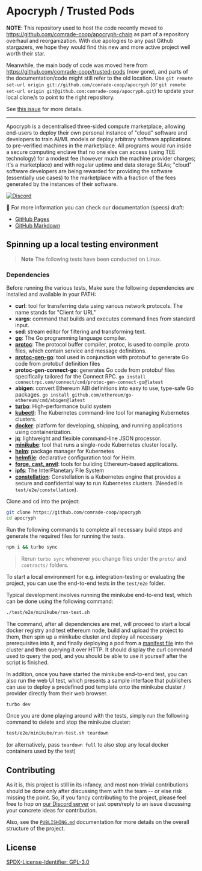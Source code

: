 # Apocryph / Trusted Pods

**NOTE**: This repository used to host the code recently moved to https://github.com/comrade-coop/apocryph-chain as part of a repository overhaul and reorganization. With due apologies to any past Github stargazers, we hope they would find this new and more active project well worth their star.

Meanwhile, the main body of code was moved here from https://github.com/comrade-coop/trusted-pods (now gone), and parts of the documentation/code might still refer to the old location. Use `git remote set-url origin git://github.com/comrade-coop/apocryph` (or `git remote set-url origin git@github.com:comrade-coop/apocryph.git`) to update your local clone/s to point to the right repository.

See [this issue](https://github.com/comrade-coop/apocryph/issues/14) for more details.

---

Apocryph is a decentralised three-sided compute marketplace, allowing end-users to deploy their own personal instance of "cloud" software and developers to train AI/ML models or deploy arbitrary software applications to pre-verified machines in the marketplace. All programs would run inside a secure computing enclave that no one else can access (using TEE technology) for a modest fee (however much the machine provider charges; it's a marketplace) and with regular uptime and data storage SLAs; "cloud" software developers are being rewarded for providing the software (essentially use cases) to the marketplace with a fraction of the fees generated by the instances of their software.

[![Discord](https://img.shields.io/badge/DISCORD-COMMUNITY-informational?style=for-the-badge&logo=discord)](https://discord.gg/C4e37Xhvt4)

:notebook: For more information you can check our documentation (specs) draft:
- [GitHub Pages](https://comrade-coop.github.io/apocryph)
- [GitHub Markdown](spec/SUMMARY.md)

## Spinning up a local testing environment
> __Note__
The following tests have been conducted on Linux.

### Dependencies

Before running the various tests, Make sure the following dependencies are installed and available in your PATH:

- **curl**: tool for transferring data using various network protocols. The name stands for "Client for URL"
- **xargs**: command that builds and executes command lines from standard input.
- **sed**: stream editor for filtering and transforming text.
- **[go](https://go.dev/doc/install)**: The Go programming language compiler.
- **[protoc](https://grpc.io/docs/protoc-installation/)**: The protocol buffer compiler, protoc, is used to compile .proto files, which contain service and message definitions.
- **[protoc-gen-go](https://grpc.io/docs/languages/go/quickstart/)**: tool used in conjunction with protobuf to generate Go code from protobuf definition files
- **protoc-gen-connect-go**: generates Go code from protobuf files specifically tailored for the Connect RPC. `go install connectrpc.com/connect/cmd/protoc-gen-connect-go@latest`
- **abigen**: convert Ethereum ABI definitions into easy to use, type-safe Go packages. `go install github.com/ethereum/go-ethereum/cmd/abigen@latest`
- **[turbo](https://turbo.build/repo/docs/installing)**: High-performance build system
- **[kubectl](https://kubernetes.io/docs/tasks/tools/install-kubectl-linux/)**: The Kubernetes command-line tool for managing Kubernetes clusters.
- **[docker](https://docs.docker.com/engine/install/)**: platform for developing, shipping, and running applications using containerization.
- **[jq](https://jqlang.github.io/jq/)**: lightweight and flexible command-line JSON processor.
- **[minikube](https://minikube.sigs.k8s.io/docs/start/)**: tool that runs a single-node Kubernetes cluster locally.
- **[helm](https://helm.sh/)**: package manager for Kubernetes 
- **[helmfile](https://github.com/helmfile/helmfile)**: declarative configuration tool for Helm.
- **[forge, cast, anvil](https://github.com/foundry-rs/foundry)**: tools for building Ethereum-based applications.
- **[ipfs](https://docs.ipfs.tech/install/command-line/#install-official-binary-distributions)**: The InterPlanetary File System
- **[constellation](https://docs.edgeless.systems/constellation/getting-started/first-steps-local)**: Constellation is a Kubernetes engine that provides a secure and confidential way to run Kubernetes clusters. (Needed in `test/e2e/constellation`).

Clone and cd into the project:
```bash
git clone https://github.com/comrade-coop/apocryph
cd apocryph
```
Run the following commands to complete all necessary build steps and generate the required files for running the tests.

```bash
npm i && turbo sync 
```
> Rerun `turbo sync` whenever you change files under the `proto/` and `contracts/` folders.

To start a local environment for e.g. integration-testing or evaluating the project, you can use the end-to-end tests in the `test/e2e` folder.

Typical development involves running the minikube end-to-end test, which can be done using the following command:

```bash
./test/e2e/minikube/run-test.sh
```

The command, after all dependencies are met, will proceed to start a local docker registry and test ethereum node, build and upload the project to them, then spin up a minikube cluster and deploy all necessary prerequisites into it, and finally deploying a pod from a [manifest file](spec/MANIFEST.md) into the cluster and then querying it over HTTP. It should display the curl command used to query the pod, and you should be able to use it yourself after the script is finished.

In addition, once you have started the minikube end-to-end test, you can also run the web UI test, which presents a sample interface that publishers can use to deploy a predefined pod template onto the minikube cluster / provider directly from their web browser.

```bash
turbo dev
```

Once you are done playing around with the tests, simply run the following command to delete and stop the minikube cluster:

```bash
test/e2e/minikube/run-test.sh teardown
```

(or alternatively, pass `teardown full` to also stop any local docker containers used by the test)

  <!-- Note that while committing generated files is foreign to Nodejs/NPM, it's the usual way of life in the Go ecosystem, as packages are directly cloned from git rather than downloaded from the package manager. Here we are committing both in order to not require forge/protoc for JavaScript development when it's optional for Go development. -->

## Contributing

As it is, this project is still in its infancy, and most non-trivial contributions should be done only after discussing them with the team -- or else risk missing the point. So, if you fancy contributing to the project, please feel free to hop on [our Discord server](https://discord.gg/C4e37Xhvt4) or just open/reply to an issue discussing your concrete ideas for contribution.

Also, see the [`PUBLISHING.md`](spec/PUBLISHING.md) documentation for more details on the overall structure of the project.

## License

[SPDX-License-Identifier: GPL-3.0](./LICENSE.md)
